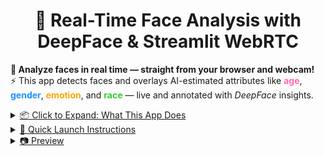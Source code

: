 <h1 align="center"><strong>📸 Real-Time Face Analysis with DeepFace & Streamlit WebRTC</strong></h1

<h3 align="center">
  <strong>🎯 Analyze faces in real time — straight from your browser and webcam!</strong><br>
  ⚡ This app detects faces and overlays AI-estimated attributes like <span style="color:#ff69b4;"><strong>age</strong></span>, <span style="color:#1e90ff;"><strong>gender</strong></span>, <span style="color:#ffa500;"><strong>emotion</strong></span>, and <span style="color:#32cd32;"><strong>race</strong></span> — live and annotated with <em>DeepFace</em> insights.
</h3><p></p><u></u><u>
<details> <summary>📦 Click to Expand: What This App Does</summary>

✅ Detect multiple faces in a webcam stream 🧠 Analyze age, gender, emotion, and race using DeepFace ⚡ Skips frames for smoother performance 🖼️ Annotates video frames live with labeled rectangles 🚀 Hosted via streamlit-webrtc for seamless browser access 🔧 Easily extendable to support uploads, logging, or face matching

</details>

<details> <summary>🧪 Quick Launch Instructions</summary>

bash
# Clone the repo
git clone https://github.com/Dexter0013/deepface-streamlit-app.git
cd deepface-streamlit-app

# Install requirements
pip install -r requirements.txt

# Run the app
streamlit run app.py
🛡️ Don’t forget to grant webcam access when prompted. The magic happens right in your browser.

</details>

<details> <summary>📷 Preview</summary>
  
![pred1](https://github.com/user-attachments/assets/d19bea0e-3c3d-48e1-bc50-6d7f310f5e00)

https://github.com/user-attachments/assets/fc66e26b-244a-4238-b8e6-46e3c6e3e012


You can generate this by capturing a snapshot from your webcam feed while the app is running.

</details>
